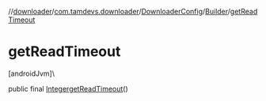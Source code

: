 //[downloader](../../../../index.md)/[com.tamdevs.downloader](../../index.md)/[DownloaderConfig](../index.md)/[Builder](index.md)/[getReadTimeout](get-read-timeout.md)

# getReadTimeout

[androidJvm]\

public final [Integer](https://developer.android.com/reference/kotlin/java/lang/Integer.html)[getReadTimeout](get-read-timeout.md)()
